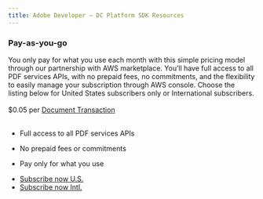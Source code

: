 ```yaml
---
title: Adobe Developer — DC Platform SDK Resources
---
```


<TextBlock slots="heading, text" width="100%" theme="light"  alignment="yes"  className="py-0 text-align-left border-right div-p-0 left-content" />

### Pay-as-you-go

You only pay for what you use each month with this simple pricing model through our partnership with AWS marketplace. You’ll have full access to all PDF services APIs, with no prepaid fees, no commitments, and the flexibility to easily manage your subscription through AWS console. Choose the listing below for United States subscribers only or International subscribers.<br/><br/>
$0.05 per [Document Transaction](https://www.adobe.com/go/pdftoolsapi_licensing)<br/><br/>

<TextBlock slots="text" width="100%" theme="light"  alignment="yes" paddingTop="5" paddingBottom='5' className="py-0 list-points border-right div-p-0 left-content"/>

- Full access to all PDF services APIs

- No prepaid fees or commitments

- Pay only for what you use

<TextBlock slots="buttons" width="100%" theme="light"  alignment="yes" paddingTop="5" paddingBottom='5' className="pb-1 border-right left-Contact div-p-0 left-content" />

- [Subscribe now U.S.](https://www.adobe.com/go/pdfToolsAPI_AWS)
- [Subscribe now Intl.](https://www.adobe.com/go/pdfToolsAPI_AWS_Intl)
